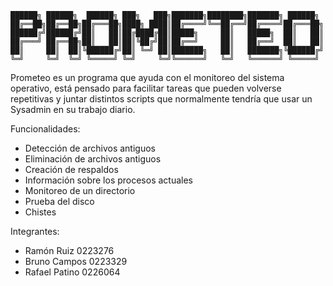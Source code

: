 <!-- language: lang-none -->

    ██████╗ ██████╗  ██████╗ ███╗   ███╗███████╗████████╗███████╗ ██████╗ 
    ██╔══██╗██╔══██╗██╔═══██╗████╗ ████║██╔════╝╚══██╔══╝██╔════╝██╔═══██╗
    ██████╔╝██████╔╝██║   ██║██╔████╔██║█████╗     ██║   █████╗  ██║   ██║
    ██╔═══╝ ██╔══██╗██║   ██║██║╚██╔╝██║██╔══╝     ██║   ██╔══╝  ██║   ██║
    ██║     ██║  ██║╚██████╔╝██║ ╚═╝ ██║███████╗   ██║   ███████╗╚██████╔╝
    ╚═╝     ╚═╝  ╚═╝ ╚═════╝ ╚═╝     ╚═╝╚══════╝   ╚═╝   ╚══════╝ ╚═════╝ 

Prometeo es un programa que ayuda con el monitoreo del sistema operativo, está pensado para facilitar tareas que pueden volverse repetitivas y juntar distintos scripts que normalmente tendría que usar un Sysadmin en su trabajo diario. 

Funcionalidades:
- Detección de archivos antiguos
- Eliminación de archivos antiguos
- Creación de respaldos
- Información sobre los procesos actuales
- Monitoreo de un directorio
- Prueba del disco
- Chistes


Integrantes:
- Ramón Ruiz     0223276
- Bruno Campos   0223329
- Rafael Patino  0226064
